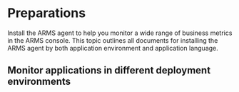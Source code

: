 # Preparations

Install the ARMS agent to help you monitor a wide range of business metrics in the ARMS console. This topic outlines all documents for installing the ARMS agent by both application environment and application language.

## Monitor applications in different deployment environments


